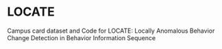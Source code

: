 # LOCATE
Campus card dataset and Code for LOCATE: Locally Anomalous Behavior Change Detection in Behavior Information Sequence
